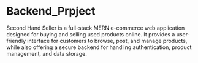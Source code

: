 # Backend_Prpject
Second Hand Seller is a full-stack MERN e-commerce web application designed for buying and selling used products online. It provides a user-friendly interface for customers to browse, post, and manage products, while also offering a secure backend for handling authentication, product management, and data storage. 
